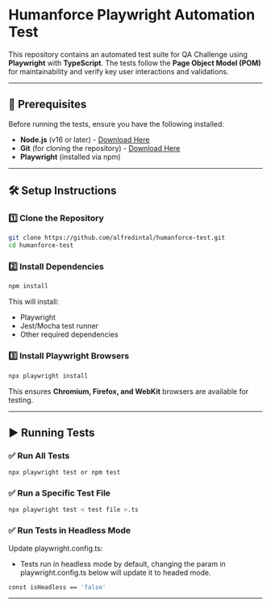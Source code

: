 # Humanforce Playwright Automation Test

This repository contains an automated test suite for QA Challenge using **Playwright** with **TypeScript**. The tests follow the **Page Object Model (POM)** for maintainability and verify key user interactions and validations.

---

## 📌 Prerequisites
Before running the tests, ensure you have the following installed:
- **Node.js** (v16 or later) - [Download Here](https://nodejs.org/)
- **Git** (for cloning the repository) - [Download Here](https://git-scm.com/)
- **Playwright** (installed via npm)

---

## 🛠️ Setup Instructions

### 1️⃣ **Clone the Repository**
```sh
git clone https://github.com/alfredintal/humanforce-test.git
cd humanforce-test
```

### 2️⃣ **Install Dependencies**
```sh
npm install
```
This will install:
- Playwright
- Jest/Mocha test runner
- Other required dependencies

### 3️⃣ **Install Playwright Browsers**
```sh
npx playwright install
```
This ensures **Chromium, Firefox, and WebKit** browsers are available for testing.

---

## ▶️ Running Tests

### ✅ **Run All Tests**
```sh
npx playwright test or npm test
```

### ✅ **Run a Specific Test File**
```sh
npx playwright test < test file >.ts
```

### ✅ **Run Tests in Headless Mode**

Update playwright.config.ts:
- Tests run in headless mode by default, changing the param in playwright.config.ts below will update it to headed mode.
```sh
const isHeadless == 'false'
```
---
